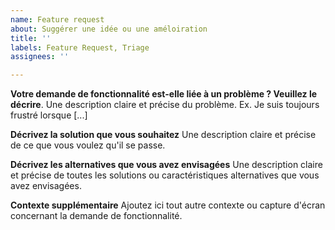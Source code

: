 ```yaml
---
name: Feature request
about: Suggérer une idée ou une améloiration
title: ''
labels: Feature Request, Triage
assignees: ''

---
```


**Votre demande de fonctionnalité est-elle liée à un problème ? Veuillez le décrire**.
Une description claire et précise du problème. Ex. Je suis toujours frustré lorsque [...]

**Décrivez la solution que vous souhaitez**
Une description claire et précise de ce que vous voulez qu'il se passe.

**Décrivez les alternatives que vous avez envisagées**
Une description claire et précise de toutes les solutions ou caractéristiques alternatives que vous avez envisagées.

**Contexte supplémentaire**
Ajoutez ici tout autre contexte ou capture d'écran concernant la demande de fonctionnalité.
